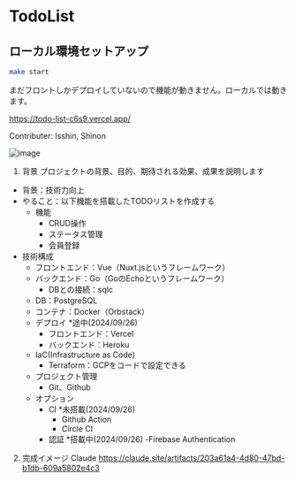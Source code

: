 # TodoList
## ローカル環境セットアップ
``` bash
make start
```

まだフロントしかデプロイしていないので機能が動きません。ローカルでは動きます。

https://todo-list-c6s9.vercel.app/


Contributer: Isshin, Shinon

![image](https://github.com/user-attachments/assets/9fc2bf3e-80aa-4f34-a1c6-add3ab0b9138)



1. 背景
プロジェクトの背景、目的、期待される効果、成果を説明します
- 背景：技術力向上
- やること：以下機能を搭載したTODOリストを作成する
  - 機能
    - CRUD操作
    - ステータス管理
    - 会員登録
- 技術構成
  - フロントエンド：Vue（Nuxt.jsというフレームワーク）
  - バックエンド：Go（GoのEchoというフレームワーク）
    - DBとの接続：sqlc
  - DB：PostgreSQL
  - コンテナ：Docker（Orbstack）
  - デプロイ *途中(2024/09/26) 
    - フロントエンド：Vercel
    - バックエンド：Heroku
  - IaC(Infrastructure as Code)
    - Terraform：GCPをコードで設定できる
  - プロジェクト管理
    - Git、Github
  - オプション
    - CI *未搭載(2024/09/26) 
      - Github Action
      - Circle CI
    - 認証 *搭載中(2024/09/26) 
      -Firebase Authentication

2. 完成イメージ
Claude
https://claude.site/artifacts/203a61a4-4d80-47bd-b1db-609a5802e4c3
